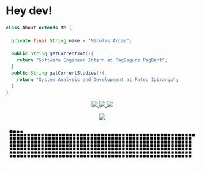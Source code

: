 <p align="center"><b><h1> Hey dev!</h1></b></p>

 ```java
class About extends Me {

   private final String name = "Nícolas Arcas";
  
   public String getCurrentJob(){
     return "Software Engineer Intern at PagSeguro PagBank";
   }
   public String getCurrentStudies(){
     return "System Analysis and Development at Fatec Ipiranga";
   }        
}
```

<a href="https://github.com/nicolasarcas">
  <p align="center">
    <img height="180em" src="https://github-readme-stats.vercel.app/api?username=nicolasarcas&show_icons=true&theme=tokyonight&include_all_commits=true&count_private=true"/>
    <img height="180em" src="https://github-readme-stats.vercel.app/api/top-langs/?username=nicolasarcas&layout=compact&langs_count=16&theme=tokyonight"/>
    <img height="180em" src = "https://github-readme-streak-stats.herokuapp.com?user=nicolasarcas&theme=tokyonight&hide_border=true">
  </p>
 <p align="center">
   <a href="https://www.linkedin.com/in/nicolas-arcas-01063712a" target="_blank"><img src="https://img.shields.io/badge/-LinkedIn-%230077B5?style=for-the-badge&logo=linkedin&logoColor=white" target="_blank"></a>
 </p>
 </a>

![Snake animation](https://github.com/nicolasarcas/nicolasarcas/blob/output/github-contribution-grid-snake.svg)
